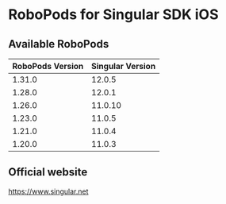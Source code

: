 # RoboPods for Singular SDK iOS

## Available RoboPods

| RoboPods Version | Singular Version |
|------------------|------------------|
| 1.31.0           | 12.0.5           |
| 1.28.0           | 12.0.1           |
| 1.26.0           | 11.0.10          |
| 1.23.0           | 11.0.5           |
| 1.21.0           | 11.0.4           |
| 1.20.0           | 11.0.3           |

## Official website
https://www.singular.net
